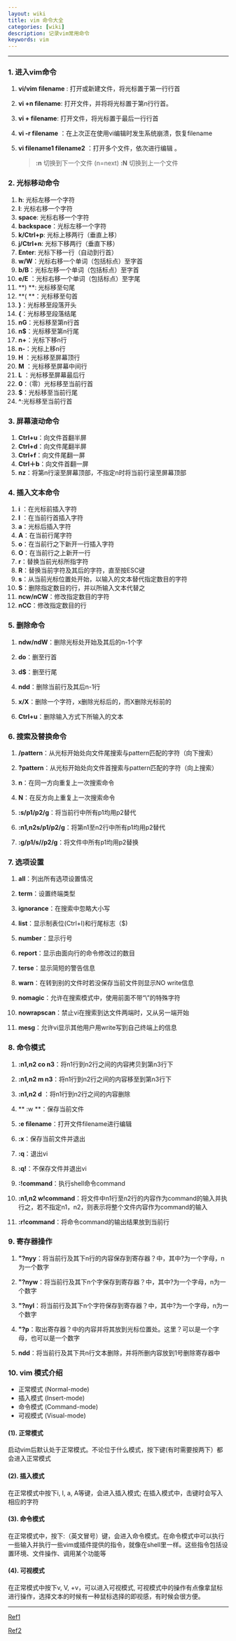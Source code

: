 ```yaml
---
layout: wiki
title: vim 命令大全
categories: [wiki]
description: 记录vim常用命令
keywords: vim
---
```


----


### 1. 进入vim命令

 1. **vi/vim filename** : 打开或新建文件，将光标置于第一行行首

 2. **vi +n filename**: 打开文件，并将将光标置于第n行行首。

 3. **vi + filename**: 打开文件，将光标置于最后一行行首

 4.  **vi -r filename** ：在上次正在使用vi编辑时发生系统崩溃，恢复filename 

 5. **vi filename1 filename2** ：打开多个文件，依次进行编辑 。

    > **:n** 切换到下一个文件 (n=next)
    >**:N** 切换到上一个文件 



### 2. 光标移动命令

1. **h**: 光标左移一个字符
2. **l**: 光标右移一个字符
3. **space**: 光标右移一个字符
4. **backspace**：光标左移一个字符
5. **k/Ctrl+p**: 光标上移两行（垂直上移）
6. **j/Ctrl+n**: 光标下移两行（垂直下移）
7. **Enter**: 光标下移一行（自动到行首）
8. **w/W**：光标右移一个单词（包括标点）至字首
9. **b/B**：光标左移一个单词（包括标点）至字首
10. **e/E** ：光标右移一个单词（包括标点）至字尾
11. **) **: 光标移至句尾
12.  **( **：光标移至句首 
13. **}**：光标移至段落开头 
14.  **{**：光标移至段落结尾 
15.  **nG**：光标移至第n行首 
16.  **n$**：光标移至第n行尾 
17. **n+**：光标下移n行
18. **n-**：光标上移n行
19. **H** ：光标移至屏幕顶行
20. **M** ：光标移至屏幕中间行
21. **L** ：光标移至屏幕最后行
22. **0**：（零）光标移至当前行首
23. **$**：光标移至当前行尾
24. **^**:光标移至当前行首



### 3. 屏幕滚动命令

1. **Ctrl+u**：向文件首翻半屏
2. **Ctrl+d**：向文件尾翻半屏
3. **Ctrl+f**：向文件尾翻一屏
4. **Ctrl＋b**：向文件首翻一屏
5. **nz**：将第n行滚至屏幕顶部，不指定n时将当前行滚至屏幕顶部



### 4. 插入文本命令

1. **i** ：在光标前插入字符
2. **I** ：在当前行首插入字符
3. **a**：光标后插入字符
4. **A**：在当前行尾字符
5. **o**：在当前行之下新开一行插入字符
6. **O**：在当前行之上新开一行
7. **r**：替换当前光标所指字符
8. **R**：替换当前字符及其后的字符，直至按ESC键
9. **s**：从当前光标位置处开始，以输入的文本替代指定数目的字符
10. **S**：删除指定数目的行，并以所输入文本代替之
11. **ncw/nCW**：修改指定数目的字符
12. **nCC**：修改指定数目的行



### 5. 删除命令

1. **ndw/ndW**：删除光标处开始及其后的n-1个字

2. **do**：删至行首

3. **d$**：删至行尾

4. **ndd**：删除当前行及其后n-1行

5. **x/X**：删除一个字符，x删除光标后的，而X删除光标前的

6. **Ctrl+u**：删除输入方式下所输入的文本



### 6. 搜索及替换命令

1. **/pattern**：从光标开始处向文件尾搜索与pattern匹配的字符（向下搜索）

2. **?pattern**：从光标开始处向文件首搜索与pattern匹配的字符（向上搜索）

3. **n**：在同一方向重复上一次搜索命令

4. **N**：在反方向上重复上一次搜索命令

5. **:s/p1/p2/g**：将当前行中所有p1均用p2替代

6. **:n1,n2s/p1/p2/g**：将第n1至n2行中所有p1均用p2替代

7. **:g/p1/s//p2/g**：将文件中所有p1均用p2替换



### 7. 选项设置

1. **all**：列出所有选项设置情况

2. **term**：设置终端类型

3. **ignorance**：在搜索中忽略大小写

4. **list**：显示制表位(Ctrl+I)和行尾标志（$)

5. **number**：显示行号

6. **report**：显示由面向行的命令修改过的数目

7. **terse**：显示简短的警告信息

8. **warn**：在转到别的文件时若没保存当前文件则显示NO write信息

9. **nomagic**：允许在搜索模式中，使用前面不带“\”的特殊字符

10. **nowrapscan**：禁止vi在搜索到达文件两端时，又从另一端开始

11. **mesg**：允许vi显示其他用户用write写到自己终端上的信息



### 8. 命令模式

1. **:n1,n2 co n3**：将n1行到n2行之间的内容拷贝到第n3行下

2. **:n1,n2 m n3**：将n1行到n2行之间的内容移至到第n3行下

3. **:n1,n2 d** ：将n1行到n2行之间的内容删除

4. ** :w **：保存当前文件

5. **:e filename**：打开文件filename进行编辑

6. **:x**：保存当前文件并退出

7. **:q**：退出vi

8. **:q!**：不保存文件并退出vi

9. **:!command**：执行shell命令command

10. **:n1,n2 w!command**：将文件中n1行至n2行的内容作为command的输入并执行之，若不指定n1，n2，则表示将整个文件内容作为command的输入

11. **:r!command**：将命令command的输出结果放到当前行



### 9. 寄存器操作

1. **"?nyy**：将当前行及其下n行的内容保存到寄存器？中，其中?为一个字母，n为一个数字

2. **"?nyw**：将当前行及其下n个字保存到寄存器？中，其中?为一个字母，n为一个数字

3. **"?nyl**：将当前行及其下n个字符保存到寄存器？中，其中?为一个字母，n为一个数字

4. **"?p**：取出寄存器？中的内容并将其放到光标位置处。这里？可以是一个字母，也可以是一个数字

5. **ndd**：将当前行及其下共n行文本删除，并将所删内容放到1号删除寄存器中



### 10. vim 模式介绍

* 正常模式 (Normal-mode) 
* 插入模式 (Insert-mode)
* 命令模式 (Command-mode)
* 可视模式 (Visual-mode)



#### (1). 正常模式 

启动vim后默认处于正常模式。不论位于什么模式，按下<Esc>键(有时需要按两下）都会进入正常模式

#### (2). 插入模式

在正常模式中按下i, I, a, A等键，会进入插入模式; 在插入模式中，击键时会写入相应的字符

#### (3). 命令模式

在正常模式中，按下:（英文冒号）键，会进入命令模式。在命令模式中可以执行一些输入并执行一些vim或插件提供的指令，就像在shell里一样。这些指令包括设置环境、文件操作、调用某个功能等

#### (4). 可视模式

在正常模式中按下v, V, <Ctrl>+v，可以进入可视模式, 可视模式中的操作有点像拿鼠标进行操作，选择文本的时候有一种鼠标选择的即视感，有时候会很方便。



----

[Ref1]( http://pizn.github.io/2012/03/03/vim-commonly-used-command.html )

[Ref2]( https://www.jianshu.com/p/e4230122610b )

